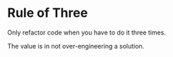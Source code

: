 # Rule of Three

Only refactor code when you have to do it three times.

The value is in not over-engineering a solution.
